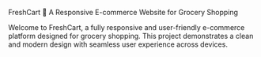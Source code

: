 FreshCart 🍎
A Responsive E-commerce Website for Grocery Shopping

Welcome to FreshCart, a fully responsive and user-friendly e-commerce platform designed for grocery shopping. This project demonstrates a clean and modern design with seamless user experience across devices.
